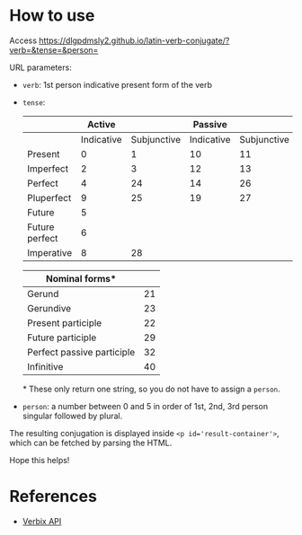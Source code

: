 # How to use
Access https://dlgpdmsly2.github.io/latin-verb-conjugate/?verb=&tense=&person=

URL parameters:
* `verb`: 1st person indicative present form of the verb
* `tense`:

  |            | Active      |            | Passive     |  |
  | -------------- | ---------- | ----------- | ---------- | ----------- |
  |                              | Indicative           | Subjunctive            | Indicative           | Subjunctive            |
  | Present                      | 0                    | 1                      | 10                   | 11                     |
  | Imperfect                    | 2                    | 3                      | 12                   | 13                     |
  | Perfect                      | 4                    | 24                     | 14                   | 26                     |
  | Pluperfect                   | 9                    | 25                     | 19                   | 27                     |
  | Future                       | 5                    |                        |                      |                        |
  | Future perfect               | 6                    |                        |                      |                        |
  | Imperative                   | 8                    | 28                     |                      |                        |

  | Nominal forms* |    |
  | -------------------------- | -- |
  | Gerund                                               | 21   |
  | Gerundive                                            | 23   |
  | Present participle                                   | 22   |
  | Future participle                                    | 29   |
  | Perfect passive participle                           | 32   |
  | Infinitive                                           | 40   |

  \* These only return one string, so you do not have to assign a `person`. 

* `person`: a number between 0 and 5 in order of 1st, 2nd, 3rd person singular followed by plural.

The resulting conjugation is displayed inside `<p id='result-container'>`, which can be fetched by parsing the HTML. 

Hope this helps!

# References
* [Verbix API](https://api.verbix.com/conjugator/html)
